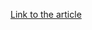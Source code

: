 [Link to the article](https://www.welivesecurity.com/en/videos/ai-automation-reducing-breach-costs-week-security-tony-anscombe/)
